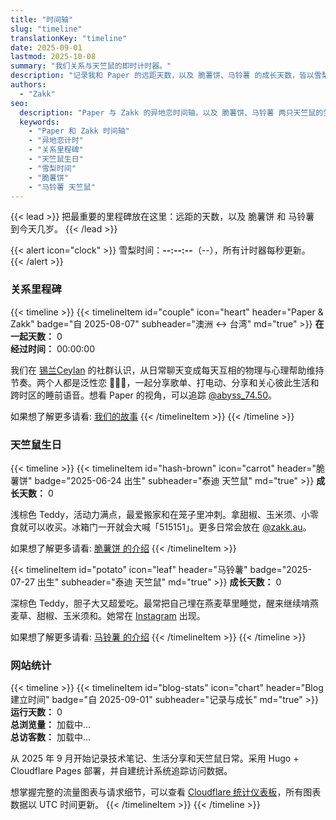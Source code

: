 ```yaml
---
title: "时间轴"
slug: "timeline"
translationKey: "timeline"
date: 2025-09-01
lastmod: 2025-10-08
summary: "我们关系与天竺鼠的即时计时器。"
description: "记录我和 Paper 的远距天数，以及 脆薯饼、马铃薯 的成长天数，皆以雪梨时间更新。"
authors:
  - "Zakk"
seo:
  description: "Paper 与 Zakk 的异地恋时间轴，以及 脆薯饼、马铃薯 两只天竺鼠的生日计时器，全部随雪梨时间即时刷新。"
  keywords:
    - "Paper 和 Zakk 时间轴"
    - "异地恋计时"
    - "关系里程碑"
    - "天竺鼠生日"
    - "雪梨时间"
    - "脆薯饼"
    - "马铃薯 天竺鼠"
---
```


{{< lead >}}
把最重要的里程碑放在这里：远距的天数，以及 脆薯饼 和 马铃薯 到今天几岁。
{{< /lead >}}

{{< alert icon="clock" >}}
雪梨时间：**<span data-sydney-now>--:--:--</span>**（<span data-sydney-zone>--</span>），所有计时器每秒更新。
{{< /alert >}}

### 关系里程碑
{{< timeline >}}
{{< timelineItem id="couple" icon="heart" header="Paper & Zakk" badge="自 2025-08-07" subheader="澳洲 ↔ 台湾" md="true" >}}
**在一起天数：** <span class="counter-days" data-counter-origin="2025-08-07T11:38:00+10:00" data-counter-format="days">0</span>  
**经过时间：** <span class="counter-time" data-counter-origin="2025-08-07T11:38:00+10:00" data-counter-format="time">00:00:00</span>

我们在 [锡兰Ceylan](https://www.youtube.com/@xilanceylan) 的社群认识，从日常聊天变成每天互相的物理与心理帮助维持节奏。两个人都是泛性恋 🩷💛🩵，一起分享歌单、打电动、分享和关心彼此生活和跨时区的睡前语音。想看 Paper 的视角，可以追踪 [@abyss_74.50](https://www.instagram.com/abyss_74.50/)。

如果想了解更多请看: [我们的故事](/zh-cn/about/#%E6%88%91%E5%92%8C-paper)
{{< /timelineItem >}}
{{< /timeline >}}

### 天竺鼠生日
{{< timeline >}}
{{< timelineItem id="hash-brown" icon="carrot" header="脆薯饼" badge="2025-06-24 出生" subheader="泰迪 天竺鼠" md="true" >}}
**成长天数：** <span class="counter-days" data-counter-origin="2025-06-24T00:00:00+10:00" data-counter-format="days">0</span>

浅棕色 Teddy，活动力满点，最爱搬家和在笼子里冲刺。拿甜椒、玉米须、小零食就可以收买。冰箱门一开就会大喊「515151」。更多日常会放在 [@zakk.au](https://www.instagram.com/zakk.au/)。

如果想了解更多请看: [脆薯饼 的介绍](/zh-cn/about/#hash-brown)
{{< /timelineItem >}}

{{< timelineItem id="potato" icon="leaf" header="马铃薯" badge="2025-07-27 出生" subheader="泰迪 天竺鼠" md="true" >}}
**成长天数：** <span class="counter-days" data-counter-origin="2025-07-27T00:00:00+10:00" data-counter-format="days">0</span>

深棕色 Teddy，胆子大又超爱吃。最常把自己埋在燕麦草里睡觉，醒来继续啃燕麦草、甜椒、玉米须和。她常在 [Instagram](https://www.instagram.com/zakk.au/) 出现。

如果想了解更多请看: [马铃薯 的介绍](/zh-cn/about/#potato)
{{< /timelineItem >}}
{{< /timeline >}}

### 网站统计
{{< timeline >}}
{{< timelineItem id="blog-stats" icon="chart" header="Blog 建立时间" badge="自 2025-09-01" subheader="记录与成长" md="true" >}}
**运行天数：** <span class="counter-days" data-counter-origin="2025-09-01T00:00:00+10:00" data-counter-format="days">0</span>  
**总浏览量：** <span id="site-pv" class="animate-pulse">加载中...</span>  
**总访客数：** <span id="site-uv" class="animate-pulse">加载中...</span>

从 2025 年 9 月开始记录技术笔记、生活分享和天竺鼠日常。采用 Hugo + Cloudflare Pages 部署，并自建统计系统追踪访问数据。

想掌握完整的流量图表与请求细节，可以查看 [Cloudflare 统计仪表板](https://stats.zakk.au/)，所有图表数据以 UTC 时间更新。
{{< /timelineItem >}}
{{< /timeline >}}

